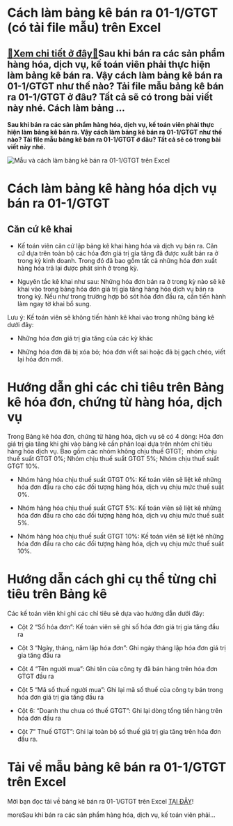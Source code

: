Cách làm bảng kê bán ra 01-1/GTGT (có tải file mẫu) trên Excel
==============================================================

[:gift:Xem chi tiết ở đây:gift:](https://hddtvn.com/cach-lam-bang-ke-ban-ra-01-1-gtgt-co-tai-file-mau-tren-excel/)Sau khi bán ra các sản phẩm hàng hóa, dịch vụ, kế toán viên phải thực hiện làm bảng kê bán ra. Vậy cách làm bảng kê bán ra 01-1/GTGT như thế nào? Tải file mẫu bảng kê bán ra 01-1/GTGT ở đâu? Tất cả sẽ có trong bài viết này nhé. Cách làm bảng …
---------------------------------------------------------------------------------------------------------------------------------------------------------------------------------------------------------------------------------------------------

**Sau khi bán ra các sản phẩm hàng hóa, dịch vụ, kế toán viên phải thực hiện làm bảng kê bán ra. Vậy cách làm bảng kê bán ra 01-1/GTGT như thế nào? Tải file mẫu bảng kê bán ra 01-1/GTGT ở đâu? Tất cả sẽ có trong bài viết này nhé.**


![Mẫu và cách làm bảng kê bán ra 01-1/GTGT trên Excel](https://hddtvn.com/wp-content/uploads/2021/01/sOUuzQi.png)


Cách làm bảng kê hàng hóa dịch vụ bán ra 01-1/GTGT
==================================================


Căn cứ kê khai
--------------




* Kế toán viên căn cứ lập bảng kê khai hàng hóa và dịch vụ bán ra. Căn cứ dựa trên toàn bộ các hóa đơn giá trị gia tăng đã được xuất bán ra ở trong kỳ kinh doanh. Trong đó đã bao gồm tất cả những hóa đơn xuất hàng hóa trả lại được phát sinh ở trong kỳ. 

* Nguyên tắc kê khai như sau: Những hóa đơn bán ra ở trong kỳ nào sẽ kê khai vào trong bảng hóa đơn giá trị gia tăng hàng hóa dịch vụ bán ra trong kỳ. Nếu như trong trường hợp bỏ sót hóa đơn đầu ra, cần tiến hành làm ngay tờ khai bổ sung. 



Lưu ý: Kế toán viên sẽ không tiến hành kê khai vào trong những bảng kê dưới đây: 




* Những hóa đơn giá trị gia tăng của các kỳ khác

* Những hóa đơn đã bị xóa bỏ; hóa đơn viết sai hoặc đã bị gạch chéo, viết lại hóa đơn mới. 



Hướng dẫn ghi các chỉ tiêu trên Bảng kê hóa đơn, chứng từ hàng hóa, dịch vụ
===========================================================================


Trong Bảng kê hóa đơn, chứng từ hàng hóa, dịch vụ sẽ có 4 dòng: Hóa đơn giá trị gia tăng khi ghi vào bảng kê cần phân loại dựa trên nhóm chỉ tiêu hàng hóa dịch vụ. Bao gồm các nhóm không chịu thuế GTGT;  nhóm chịu thuế suất GTGT 0%; Nhóm chịu thuế suất GTGT 5%; Nhóm chịu thuế suất GTGT 10%. 




* Nhóm hàng hóa chịu thuế suất GTGT 0%: Kế toán viên sẽ liệt kê những hóa đơn đầu ra cho các đối tượng hàng hóa, dịch vụ chịu mức thuế suất 0%. 

* Nhóm hàng hóa chịu thuế suất GTGT 5%: Kế toán viên sẽ liệt kê những hóa đơn đầu ra cho các đối tượng hàng hóa, dịch vụ chịu mức thuế suất 5%. 

* Nhóm hàng hóa chịu thuế suất GTGT 10%: Kế toán viên sẽ liệt kê những hóa đơn đầu ra cho các đối tượng hàng hóa, dịch vụ chịu mức thuế suất 10%. 



Hướng dẫn cách ghi cụ thể từng chỉ tiêu trên Bảng kê
====================================================


Các kế toán viên khi ghi các chỉ tiêu sẽ dựa vào hướng dẫn dưới đây: 




* Cột 2 “Số hóa đơn”: Kế toán viên sẽ ghi số hóa đơn giá trị gia tăng đầu ra

* Cột 3 “Ngày, tháng, năm lập hóa đơn”: Ghi ngày tháng lập hóa đơn giá trị gia tăng đầu ra

* Cột 4 “Tên người mua”: Ghi tên của công ty đã bán hàng trên hóa đơn GTGT đầu ra

* Cột 5 “Mã số thuế người mua”: Ghi lại mã số thuế của công ty bán trong hóa đơn giá trị gia tăng đầu ra

* Cột 6: “Doanh thu chưa có thuế GTGT”: Ghi lại dòng tổng tiền hàng trên hóa đơn đầu ra

* Cột 7” Thuế GTGT”: Ghi lại toàn bộ số thuế giá trị gia tăng trên hóa đơn đầu ra. 



Tải về mẫu bảng kê bán ra 01-1/GTGT trên Excel
==============================================


Mời bạn đọc tải về bảng kê bán ra 01-1/GTGT trên Excel [TẠI ĐÂY](https://drive.google.com/file/d/1vWPTD--CXk8tLAJS3yDKjxbB2th_z3qM/view?usp=sharing)!


moreSau khi bán ra các sản phẩm hàng hóa, dịch vụ, kế toán viên phải…


